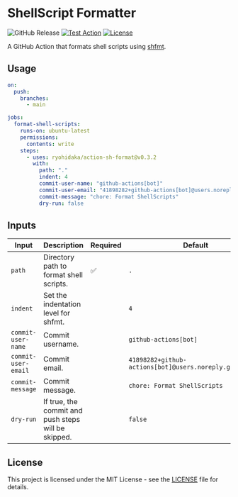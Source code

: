 # ShellScript Formatter

![GitHub Release](https://img.shields.io/github/v/release/ryohidaka/action-sh-format)
[![Test Action](https://github.com/ryohidaka/action-sh-format/actions/workflows/test.yml/badge.svg)](https://github.com/ryohidaka/action-sh-format/actions/workflows/test.yml)
[![License](https://img.shields.io/badge/license-MIT-blue.svg)](https://opensource.org/licenses/MIT)

A GitHub Action that formats shell scripts using [shfmt](https://github.com/mvdan/sh).

## Usage

```yml
on:
  push:
    branches:
      - main

jobs:
  format-shell-scripts:
    runs-on: ubuntu-latest
    permissions:
      contents: write
    steps:
      - uses: ryohidaka/action-sh-format@v0.3.2
        with:
          path: "."
          indent: 4
          commit-user-name: "github-actions[bot]"
          commit-user-email: "41898282+github-actions[bot]@users.noreply.github.com"
          commit-message: "chore: Format ShellScripts"
          dry-run: false
```

## Inputs

| Input               | Description                                         | Required | Default                                                 |
| ------------------- | --------------------------------------------------- | -------- | ------------------------------------------------------- |
| `path`              | Directory path to format shell scripts.             | ✅       | `.`                                                     |
| `indent`            | Set the indentation level for shfmt.                |          | `4`                                                     |
| `commit-user-name`  | Commit username.                                    |          | `github-actions[bot]`                                   |
| `commit-user-email` | Commit email.                                       |          | `41898282+github-actions[bot]@users.noreply.github.com` |
| `commit-message`    | Commit message.                                     |          | `chore: Format ShellScripts`                            |
| `dry-run`           | If true, the commit and push steps will be skipped. |          | `false`                                                 |

## License

This project is licensed under the MIT License - see the [LICENSE](LICENSE) file for details.
